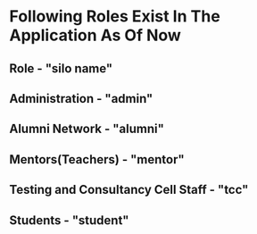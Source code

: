 # Following Roles Exist In The Application As Of Now
## Role           - "silo name"
## Administration - "admin"
## Alumni Network - "alumni"
## Mentors(Teachers) - "mentor"
## Testing and Consultancy Cell Staff - "tcc"
## Students - "student"
